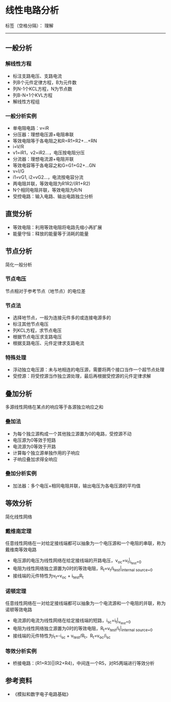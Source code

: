 # 线性电路分析

标签（空格分隔）： 理解

---

## 一般分析

### 解线性方程

* 标注支路电压、支路电流
* 列B个元件定律方程，B为元件数
* 列N-1个KCL方程，N为节点数
* 列B-N+1个KVL方程
* 解线性方程组

### 一般分析实例

* 单电阻电路：v=iR
* 分压器：理想电压源+电阻串联
 * 等效电阻等于各电阻之和R=R1+R2+...+RN
 * i=V/R
 * v1=iR1，v2=iR2...，电压按电阻分压
* 分流器：理想电流源+电阻并联
 * 等效电容等于各电容之和G=G1+G2+...GN
 * v=I/G
 * i1=vG1, i2=vG2...，电流按电容分流
 * 两电阻并联，等效电阻为R1R2/(R1+R2)
 * N个相同电阻并联，等效电阻为R/N
* 受控电路：输入电路、输出电路独立分析

## 直觉分析

* 等效电阻：利用等效电阻将电路先缩小再扩展
* 能量守恒：释放的能量等于消耗的能量

## 节点分析

简化一般分析

### 节点电压

节点相对于参考节点（地节点）的电位差

### 节点法

* 选择地节点，一般为连接元件多的或连接电源多的
* 标注其他节点电压
* 列KCL方程，求节点电压
* 根据节点电压求支路电压
* 根据支路电压、元件定律求支路电流

### 特殊处理

* 浮动独立电压源：未与地相连的电压源，需要将两个接口当作一个超节点处理
* 受控源：将受控源当作独立源处理，最后再根据受控源的元件定律求解

## 叠加分析

多源线性网络在某点的响应等于各源独立响应之和

### 叠加法

* 为每个独立源构成一个其他独立源置为0的电路，受控源不动
 * 电压源为0等效于短路
 * 电流源为0等效于开路
* 计算每个独立源单独作用的子响应
* 子响应叠加求得全响应

### 叠加分析实例

* 加法器：多个电压+相同电阻并联，输出电压为各电压源的平均值

## 等效分析

简化线性网络

### 戴维南定理

任意线性网络在一对给定接线端都可以抽象为一个电压源和一个电阻的串联，称为戴维南等效电路

* 电压源的电压为线性网络在给定接线端的开路电压，v<sub>oc</sub>=v<sub>t</sub>|<sub>i<sub>test</sub>=0</sub>
* 电阻为线性网络独立源置为0时的等效电阻，R<sub>t</sub>=v<sub>t</sub>/i<sub>test</sub>|<sub>internal source=0</sub>
* 接线端的元件特性为v<sub>t</sub>=v<sub>oc</sub> + i<sub>test</sub>R<sub>t</sub>

### 诺顿定理

任意线性网络在一对给定接线端都可以抽象为一个电流源和一个电阻的并联，称为诺顿等效电路

* 电流源的电流为线性网络在给定接线端的短路，i<sub>sc</sub>=i<sub>t</sub>|<sub>v<sub>test</sub>=0</sub>
* 电阻为线性网络独立源置为0时的等效电阻，R<sub>t</sub>=v<sub>test</sub>/i<sub>t</sub>|<sub>internal source=0</sub>
* 接线端的元件特性为i<sub>t</sub>=-i<sub>sc</sub> + v<sub>test</sub>/R<sub>t</sub>，R<sub>t</sub>=v<sub>oc</sub>/i<sub>sc</sub>

### 等效分析实例

* 桥接电路：(R1+R3)||(R2+R4)，中间连一个R5，对R5两端进行等效分析

## 参考资料

* 《模拟和数字电子电路基础》
